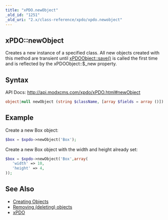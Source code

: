 ```yaml
---
title: "xPDO.newObject"
_old_id: "1251"
_old_uri: "2.x/class-reference/xpdo/xpdo.newobject"
---
```


## xPDO::newObject 

Creates a new instance of a specified class. 
All new objects created with this method are transient until [xPDOObject::save()](xpdo/class-reference/xpdoobject/persistence-methods/save "save") is called the first time and is reflected by the xPDOObject::$\_new property.

## Syntax 

API Docs: <http://api.modxcms.com/xpdo/xPDO.html#newObject>

``` php 
object|null newObject (string $className, [array $fields = array ()])
```

## Example 

Create a new Box object:

``` php 
$box = $xpdo->newObject('Box');
```

Create a new Box object with the width and height already set:

``` php 
$box = $xpdo->newObject('Box',array(
   'width' => 10,
   'height' => 4,
));
```

## See Also 

- [Creating Objects](xpdo/getting-started/using-your-xpdo-model/creating-objects "Creating Objects")
- [Removing (deleting) objects](xpdo/class-reference/xpdoobject/persistence-methods/remove)
- [xPDO](xpdo/class-reference/xpdo "xPDO")